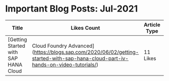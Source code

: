 # Important Blog Posts: Jul-2021
|Title| Likes Count | Article Type | Posted On | Author Name | Status | #TAGS |
|---------------|---------------|---------------|---------------|---------------|---------------|---------------|
| [Getting Started with SAP HANA Cloud | Cloud Foundry Advanced](https://blogs.sap.com/2020/06/02/getting-started-with-sap-hana-cloud-part-iv-hands-on-video-tutorials/) | 11 Likes | Technical Articles | June 2, 2020 | Denys van Kempen | New | [SAP BTP, Cloud Foundry environment](https:\/\/blogs.sap.com\/tags\/73555000100800000287\/)

